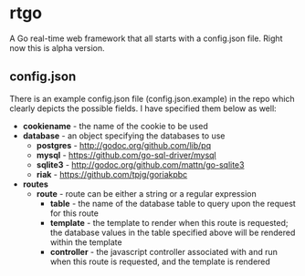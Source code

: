 rtgo
====

A Go real-time web framework that all starts with a config.json file.  Right now this is alpha version.


## config.json
There is an example config.json file (config.json.example) in the repo which clearly depicts the possible fields.  I have specified them below as well:
- **cookiename** - the name of the cookie to be used
- **database** - an object specifying the databases to use
  - **postgres** - http://godoc.org/github.com/lib/pq
  - **mysql** - https://github.com/go-sql-driver/mysql
  - **sqlite3** - http://godoc.org/github.com/mattn/go-sqlite3
  - **riak** - https://github.com/tpjg/goriakpbc
- **routes**
  - **route** - route can be either a string or a regular expression
    - **table** - the name of the database table to query upon the request for this route
    - **template** - the template to render when this route is requested; the database values in the table specified above will be rendered within the template
    - **controller** - the javascript controller associated with and run when this route is requested, and the template is rendered
